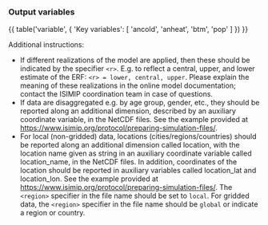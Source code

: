 ### Output variables

{{ table('variable', {
    'Key variables': [
        'ancold',
        'anheat',
        'btm',
        'pop'
    ]
}) }}


Additional instructions:

* If different realizations of the model are applied, then these should be indicated by the specifier `<r>`.
    E.g. to reflect a central, upper, and lower estimate of the ERF: `<r> = lower, central, upper`.
    Please explain the meaning of these realizations in the online model documentation; contact the ISIMIP coordination team in case of questions.
* If data are disaggregated e.g. by age group, gender, etc., they should be reported along an additional
    dimension, described by an auxiliary coordinate variable, in the NetCDF files. See the example provided
    at <https://www.isimip.org/protocol/preparing-simulation-files/>.
* For local (non-gridded) data, locations (cities/regions/countries) should be reported along an additional
    dimension called location, with the location name given as string in an auxiliary coordinate variable
    called location_name, in the NetCDF files. In addition, coordinates of the location should be reported
    in auxiliary variables called location_lat and location_lon. See the example provided at
    <https://www.isimip.org/protocol/preparing-simulation-files/>. The `<region>` specifier in the
    file name should be set to `local`. For gridded data, the `<region>` specifier in the file name 
    should be `global` or indicate a region or country.
